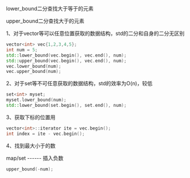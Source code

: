 lower\_bound二分查找大于等于的元素

upper\_bound二分查找大于的元素

1、对于vector等可以任意位置获取的数据结构，std的二分和自身的二分无区别

```cpp
vector<int> vec{1,2,3,4,5};
int num = 5;
std::lower_bound(vec.begin(), vec.end(), num);
std::upper_bound(vec.begin(), vec.end(), num);
vec.lower_bound(num);
vec.upper_bound(num);
```

2、对于set等不可任意获取的数据结构，std的效率为O(n)，较低

```cpp
set<int> myset;
myset.lower_bound(num);
std::lower_bound(set.begin(), set.end(), num);
```

3、获取下标的位置用

```cpp
vector<int>::iterator ite = vec.begin();
int index = ite - vec.begin();
```

4、找到最大小于的数

map/set ------ 插入负数

```cpp
upper_bound(-num);
```

